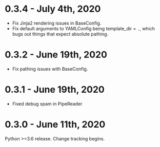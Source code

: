 # 0.3.4 - July 4th, 2020

* Fix Jinja2 rendering issues in BaseConfig.
* Fix default arguments to YAMLConfig being template_dir = `.`, which bugs out things that expect absolute pathing.

# 0.3.2 - June 19th, 2020

* Fix pathing issues with BaseConfig.

# 0.3.1 - June 19th, 2020

* Fixed debug spam in PipeReader

# 0.3.0 - June 11th, 2020

Python >=3.6 release. Change tracking begins.
